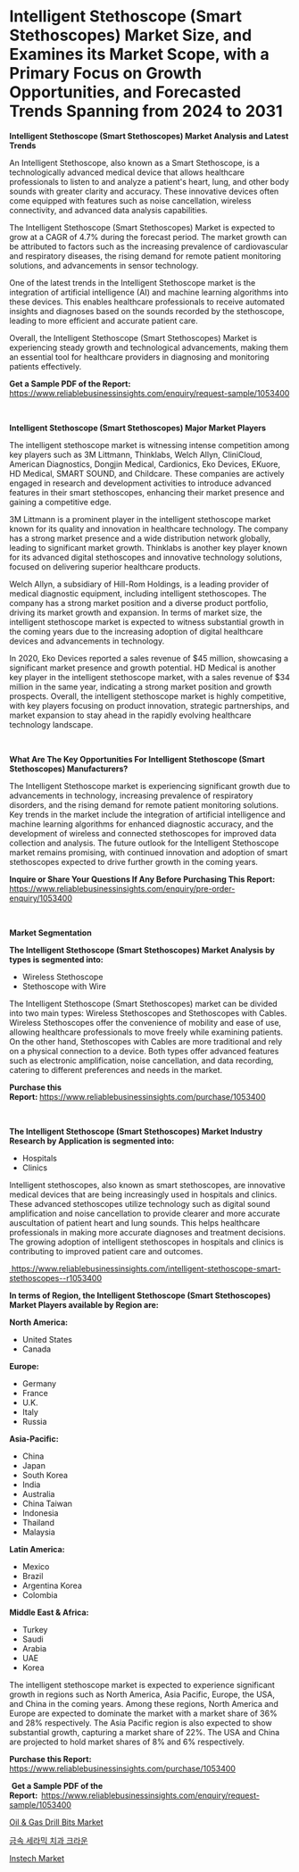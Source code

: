 <p><h1>Intelligent Stethoscope (Smart Stethoscopes) Market Size, and Examines its Market Scope, with a Primary Focus on Growth Opportunities, and Forecasted Trends Spanning from 2024 to 2031</h1></p><p><strong>Intelligent Stethoscope (Smart Stethoscopes) Market Analysis and Latest Trends</strong></p>
<p><p>An Intelligent Stethoscope, also known as a Smart Stethoscope, is a technologically advanced medical device that allows healthcare professionals to listen to and analyze a patient's heart, lung, and other body sounds with greater clarity and accuracy. These innovative devices often come equipped with features such as noise cancellation, wireless connectivity, and advanced data analysis capabilities.</p><p>The Intelligent Stethoscope (Smart Stethoscopes) Market is expected to grow at a CAGR of 4.7% during the forecast period. The market growth can be attributed to factors such as the increasing prevalence of cardiovascular and respiratory diseases, the rising demand for remote patient monitoring solutions, and advancements in sensor technology.</p><p>One of the latest trends in the Intelligent Stethoscope market is the integration of artificial intelligence (AI) and machine learning algorithms into these devices. This enables healthcare professionals to receive automated insights and diagnoses based on the sounds recorded by the stethoscope, leading to more efficient and accurate patient care.</p><p>Overall, the Intelligent Stethoscope (Smart Stethoscopes) Market is experiencing steady growth and technological advancements, making them an essential tool for healthcare providers in diagnosing and monitoring patients effectively.</p></p>
<p><strong>Get a Sample PDF of the Report:&nbsp;</strong> <a href="https://www.reliablebusinessinsights.com/enquiry/request-sample/1053400">https://www.reliablebusinessinsights.com/enquiry/request-sample/1053400</a></p>
<p>&nbsp;</p>
<p><strong>Intelligent Stethoscope (Smart Stethoscopes) Major Market Players</strong></p>
<p><p>The intelligent stethoscope market is witnessing intense competition among key players such as 3M Littmann, Thinklabs, Welch Allyn, CliniCloud, American Diagnostics, Dongjin Medical, Cardionics, Eko Devices, EKuore, HD Medical, SMART SOUND, and Childcare. These companies are actively engaged in research and development activities to introduce advanced features in their smart stethoscopes, enhancing their market presence and gaining a competitive edge.</p><p>3M Littmann is a prominent player in the intelligent stethoscope market known for its quality and innovation in healthcare technology. The company has a strong market presence and a wide distribution network globally, leading to significant market growth. Thinklabs is another key player known for its advanced digital stethoscopes and innovative technology solutions, focused on delivering superior healthcare products.</p><p>Welch Allyn, a subsidiary of Hill-Rom Holdings, is a leading provider of medical diagnostic equipment, including intelligent stethoscopes. The company has a strong market position and a diverse product portfolio, driving its market growth and expansion. In terms of market size, the intelligent stethoscope market is expected to witness substantial growth in the coming years due to the increasing adoption of digital healthcare devices and advancements in technology.</p><p>In 2020, Eko Devices reported a sales revenue of $45 million, showcasing a significant market presence and growth potential. HD Medical is another key player in the intelligent stethoscope market, with a sales revenue of $34 million in the same year, indicating a strong market position and growth prospects. Overall, the intelligent stethoscope market is highly competitive, with key players focusing on product innovation, strategic partnerships, and market expansion to stay ahead in the rapidly evolving healthcare technology landscape.</p></p>
<p>&nbsp;</p>
<p><strong>What Are The Key Opportunities For Intelligent Stethoscope (Smart Stethoscopes) Manufacturers?</strong></p>
<p><p>The Intelligent Stethoscope market is experiencing significant growth due to advancements in technology, increasing prevalence of respiratory disorders, and the rising demand for remote patient monitoring solutions. Key trends in the market include the integration of artificial intelligence and machine learning algorithms for enhanced diagnostic accuracy, and the development of wireless and connected stethoscopes for improved data collection and analysis. The future outlook for the Intelligent Stethoscope market remains promising, with continued innovation and adoption of smart stethoscopes expected to drive further growth in the coming years.</p></p>
<p><strong>Inquire or Share Your Questions If Any Before Purchasing This Report:</strong> <a href="https://www.reliablebusinessinsights.com/enquiry/pre-order-enquiry/1053400">https://www.reliablebusinessinsights.com/enquiry/pre-order-enquiry/1053400</a></p>
<p>&nbsp;</p>
<p><strong>Market Segmentation</strong></p>
<p><strong>The Intelligent Stethoscope (Smart Stethoscopes) Market Analysis by types is segmented into:</strong></p>
<p><ul><li>Wireless Stethoscope</li><li>Stethoscope with Wire</li></ul></p>
<p><p>The Intelligent Stethoscope (Smart Stethoscopes) market can be divided into two main types: Wireless Stethoscopes and Stethoscopes with Cables. Wireless Stethoscopes offer the convenience of mobility and ease of use, allowing healthcare professionals to move freely while examining patients. On the other hand, Stethoscopes with Cables are more traditional and rely on a physical connection to a device. Both types offer advanced features such as electronic amplification, noise cancellation, and data recording, catering to different preferences and needs in the market.</p></p>
<p><strong>Purchase this Report:&nbsp;</strong><a href="https://www.reliablebusinessinsights.com/purchase/1053400">https://www.reliablebusinessinsights.com/purchase/1053400</a></p>
<p>&nbsp;</p>
<p><strong>The Intelligent Stethoscope (Smart Stethoscopes) Market Industry Research by Application is segmented into:</strong></p>
<p><ul><li>Hospitals</li><li>Clinics</li></ul></p>
<p><p>Intelligent stethoscopes, also known as smart stethoscopes, are innovative medical devices that are being increasingly used in hospitals and clinics. These advanced stethoscopes utilize technology such as digital sound amplification and noise cancellation to provide clearer and more accurate auscultation of patient heart and lung sounds. This helps healthcare professionals in making more accurate diagnoses and treatment decisions. The growing adoption of intelligent stethoscopes in hospitals and clinics is contributing to improved patient care and outcomes.</p></p>
<p><a href="https://www.reliablebusinessinsights.com/intelligent-stethoscope-smart-stethoscopes--r1053400">&nbsp;https://www.reliablebusinessinsights.com/intelligent-stethoscope-smart-stethoscopes--r1053400</a></p>
<p><strong>In terms of Region, the Intelligent Stethoscope (Smart Stethoscopes) Market Players available by Region are:</strong></p>
<p>
    <p> <strong> North America: </strong>
        <ul>
            <li>United States</li>
            <li>Canada</li>
        </ul>
        </p> 
    <p> <strong> Europe: </strong>
        <ul>
            <li>Germany</li>
            <li>France</li>
            <li>U.K.</li>
            <li>Italy</li>
            <li>Russia</li>
        </ul>
        </p> 
    <p> <strong> Asia-Pacific: </strong>
        <ul>
            <li>China</li>
            <li>Japan</li>
            <li>South Korea</li>
            <li>India</li>
            <li>Australia</li>
            <li>China Taiwan</li>
            <li>Indonesia</li>
            <li>Thailand</li>
            <li>Malaysia</li>
        </ul>
        </p> 
    <p> <strong> Latin America: </strong>
        <ul>
            <li>Mexico</li>
            <li>Brazil</li>
            <li>Argentina Korea</li>
            <li>Colombia</li>
        </ul>
        </p> 
    <p> <strong> Middle East & Africa: </strong>
        <ul>
            <li>Turkey</li>
            <li>Saudi</li>
            <li>Arabia</li>
            <li>UAE</li>
            <li>Korea</li>
        </ul>
    </p>
    </p>
<p><p>The intelligent stethoscope market is expected to experience significant growth in regions such as North America, Asia Pacific, Europe, the USA, and China in the coming years. Among these regions, North America and Europe are expected to dominate the market with a market share of 36% and 28% respectively. The Asia Pacific region is also expected to show substantial growth, capturing a market share of 22%. The USA and China are projected to hold market shares of 8% and 6% respectively.</p></p>
<p><strong>Purchase this Report: </strong><a href="https://www.reliablebusinessinsights.com/purchase/1053400">https://www.reliablebusinessinsights.com/purchase/1053400</a></p>
<p>&nbsp;<strong>Get a Sample PDF of the Report:&nbsp;&nbsp;</strong><a href="https://www.reliablebusinessinsights.com/enquiry/request-sample/1053400">https://www.reliablebusinessinsights.com/enquiry/request-sample/1053400</a></p>
<p><strong></strong></p>
<p><p><a href="https://github.com/fauzi1101fauzi/Market-Research-Report-List-1/blob/main/oil-gas-drill-bits-market.md">Oil & Gas Drill Bits Market</a></p><p><a href="https://github.com/mpodehpw07370073/Market-Research-Report-List-3/blob/main/5679751126159.md">금속 세라믹 치과 크라운</a></p><p><a href="https://issuu.com/reportprime-2/docs/instech-market-size-2030.pptx">Instech Market</a></p></p>